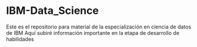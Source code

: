 # IBM-Data_Science
Este es el repositorio para material de la especialización en ciencia de datos de IBM
Aquí subiré información importante en la etapa de desarrollo de habilidades
